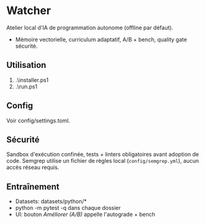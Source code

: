 ﻿# Watcher
Atelier local d'IA de programmation autonome (offline par défaut).
- Mémoire vectorielle, curriculum adaptatif, A/B + bench, quality gate sécurité.

## Utilisation
1. .\installer.ps1
2. .\run.ps1

## Config
Voir config/settings.toml.

## Sécurité
Sandbox d'exécution confinée, tests + linters obligatoires avant adoption de code.
Semgrep utilise un fichier de règles local (`config/semgrep.yml`), aucun accès réseau requis.


## Entraînement
- Datasets: datasets/python/*
- python -m pytest -q dans chaque dossier
- UI: bouton *Améliorer (A/B)* appelle l'autograde + bench
